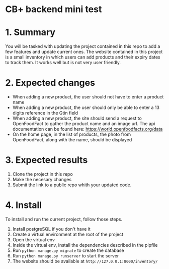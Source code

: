 # CB+ backend mini test 
# 1. Summary
You will be tasked with updating the project contained in this repo to add a few features and update current ones.
The website contained in this project is a small inventory in which users can add products and their expiry dates to track them.
It works well but is not very user friendly. 

# 2. Expected changes
* When adding a new product, the user should not have to enter a product name
* When adding a new product, the user should only be able to enter a 13 digits reference in the Gtin field
* When adding a new product, the site should send a request to OpenFoodFact to gather the product name and an image url. The api documentation can be found here: https://world.openfoodfacts.org/data
* On the home page, in the list of products, the photo from OpenFoodFact, along with the name, should be displayed

# 3. Expected results
1. Clone the project in this repo
2. Make the necesary changes
3. Submit the link to a public repo whith your updated code. 

# 4. Install
To install and run the current project, follow those steps.

1. Install postgreSQL if you don't have it
2. Create a virtual environment at the root of the project
3. Open the virtual env
4. Inside the virtual env, install the dependencies described in the pipfile
5. Run `python manage.py migrate` to create the database
6. Run `python manage.py runserver` to start the server
7. The website should be available at `http://127.0.0.1:8000/inventory/`